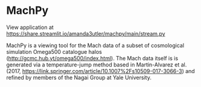 # MachPy
View application at https://share.streamlit.io/amanda3utler/machpy/main/stream.py

MachPy is a viewing tool for the Mach data of a subset of cosmological simulation Omega500 catalogue halos (http://gcmc.hub.yt/omega500/index.html). The Mach data itself is is generated via a temperature-jump method based in Martin-Alvarez et al. (2017, https://link.springer.com/article/10.1007%2Fs10509-017-3066-3) and refined by members of the Nagai Group at Yale University.

